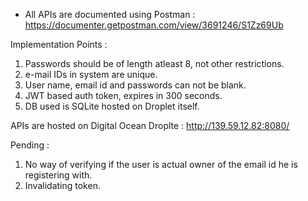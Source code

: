 * All APIs are documented using Postman : https://documenter.getpostman.com/view/3691246/S1Zz69Ub

Implementation Points : 

1. Passwords should be of length atleast 8, not other restrictions.
2. e-mail IDs in system are unique.
3. User name, email id and passwords can not be blank.
4. JWT based auth token, expires in 300 seconds.
5. DB used is SQLite hosted on Droplet itself.

APIs are hosted on Digital Ocean Droplte : http://139.59.12.82:8080/

Pending :

1. No way of verifying if the user is actual owner of the email id he is registering with.
2. Invalidating token.
